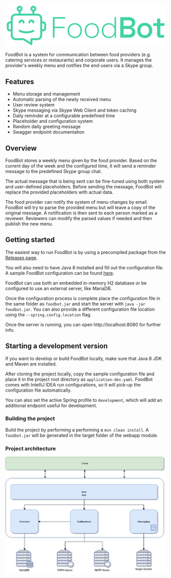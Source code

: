 ![](./resources/images/logo.png)

FoodBot is a system for communication between food providers (e.g. catering services or restaurants) and corporate users.
It manages the provider's weekly menu and notifies the end-users via a Skype group.  

## Features
* Menu storage and management
* Automatic parsing of the newly received menu
* User review system
* Skype messaging via Skype Web Client and token caching
* Daily reminder at a configurable predefined time
* Placeholder and configuration system
* Random daily greeting message
* Swagger endpoint documentation

## Overview
FoodBot stores a weekly menu given by the food provider. 
Based on the current day of the week and the configured time, it will send a reminder message to the predefined Skype group chat.

The actual message that is being sent can be fine-tuned using both system and user-defined placeholders. 
Before sending the message, FoodBot will replace the provided placeholders with actual data.

The food provider can notify the system of menu changes by email. 
FoodBot will try to parse the provided menu but will leave a copy of the original message.
A notification is then sent to each person marked as a reviewer.
Reviewers can modify the parsed values if needed and then publish the new menu.

## Getting started
The easiest way to run FoodBot is by using a precompiled package from the [Releases page](https://github.com/laxsrbija/foodbot/releases).

You will also need to have Java 8 installed and fill out the configuration file. 
A sample FoodBot configuration can be found [here](https://github.com/laxsrbija/foodbot/blob/master/foodbot-webapp/src/main/resources/application.yaml).

FoodBot can use both an embedded in-memory H2 database or be configured to use an external server, like MariaDB.

Once the configuration process is complete place the configuration file in the same folder as `foodbot.jar` 
and start the server with `java -jar foodbot.jar`. 
You can also provide a different configuration file location using the `--spring.config.location` flag.

Once the server is running, you can open http://localhost:8080 for further info.

## Starting a development version
If you want to develop or build FoodBot locally, make sure that Java 8 JDK and Maven are installed.

After cloning the project locally, copy the sample configuration file and place it in the project root directory as `application-dev.yaml`.
FoodBot comes with IntelliJ IDEA run configurations, so it will pick-up the configuration file automatically.

You can also set the active Spring profile to `development`, which will add an additional endpoint useful for development.

### Building the project
Build the project by performing a performing a `mvn clean install`. 
A `foodbot.jar` will be generated in the target folder of the webapp module.

### Project architecture
![](./resources/images/diagram.png)
